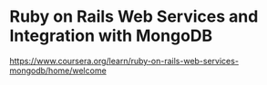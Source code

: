 # Ruby on Rails Web Services and Integration with MongoDB

https://www.coursera.org/learn/ruby-on-rails-web-services-mongodb/home/welcome
